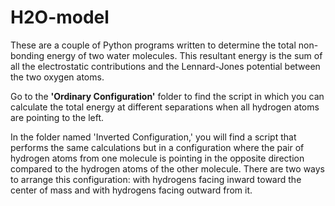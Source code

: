# H2O-model
These are a couple of Python programs written to determine the total non-bonding energy of two water molecules. This resultant energy is the sum of all the electrostatic contributions and the Lennard-Jones potential between the two oxygen atoms.

Go to the __'Ordinary Configuration'__ folder to find the script in which you can calculate the total energy at different separations when all hydrogen atoms are pointing to the left.

In the folder named 'Inverted Configuration,' you will find a script that performs the same calculations but in a configuration where the pair of hydrogen atoms from one molecule is pointing in the opposite direction compared to the hydrogen atoms of the other molecule. There are two ways to arrange this configuration: with hydrogens facing inward toward the center of mass and with hydrogens facing outward from it.
